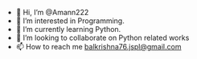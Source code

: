 - 👋 Hi, I’m @Amann222
- 👀 I’m interested in Programming.
- 🌱 I’m currently learning Python.
- 💞️ I’m looking to collaborate on Python related works
- 📫 How to reach me balkrishna76.jspl@gmail.com

<!---
Amann222/Amann222 is a ✨ special ✨ repository because its `README.md` (this file) appears on your GitHub profile.
You can click the Preview link to take a look at your changes.
--->
